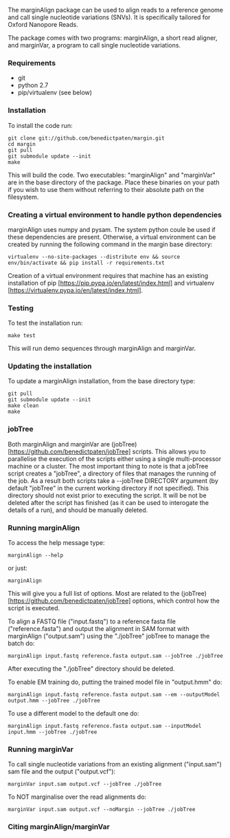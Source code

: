 The marginAlign package can be used to align reads to a reference genome and call single nucleotide variations (SNVs). It is specifically tailored for Oxford Nanopore Reads.

The package comes with two programs: marginAlign, a short read aligner, and marginVar, a program to call single nucleotide variations.

### Requirements
* git
* python 2.7
* pip/virtualenv (see below)

### Installation
To install the code run:

    git clone git://github.com/benedictpaten/margin.git
    cd margin
    git pull
    git submodule update --init
    make

This will build the code. Two executables: "marginAlign" and "marginVar" are in the base directory
of the package. Place these binaries on your path if you wish to use them without referring to their absolute
path on the filesystem.

### Creating a virtual environment to handle python dependencies
marginAlign uses numpy and pysam. The system python coule be used if these dependencies are present. Otherwise, a virtual environment can be created by running the following command in the margin base directory:

    virtualenv --no-site-packages --distribute env && source env/bin/activate && pip install -r requirements.txt

Creation of a virtual environment requires that machine has an existing installation of pip [https://pip.pypa.io/en/latest/index.html] and virtualenv [https://virtualenv.pypa.io/en/latest/index.html].

### Testing
To test the installation run:

    make test
    
This will run demo sequences through marginAlign and marginVar.
    
### Updating the installation
To update a marginAlign installation, from the base directory type:

    git pull
    git submodule update --init
    make clean
    make

### jobTree

Both marginAlign and marginVar are (jobTree)[https://github.com/benedictpaten/jobTree] scripts. This allows you to parallelise the execution of the scripts either using a single multi-processor machine or a cluster. The most important thing to note is that a jobTree script creates a "jobTree", a directory of files that manages the running of the job. As a result both scripts take a --jobTree DIRECTORY argument (by default "jobTree" in the current working directory if not specified). This directory should not exist prior to executing the script. It will be not be deleted after the script has finished (as it can be used to interogate the details of a run), and should be manually deleted.

### Running marginAlign

To access the help message type:

    marginAlign --help

or just:

    marginAlign

This will give you a full list of options. Most are related to the (jobTree)[https://github.com/benedictpaten/jobTree] options, which control how the script is executed. 

To align a FASTQ file ("input.fastq") to a reference fasta file ("reference.fasta") and output the alignment in SAM format with marginAlign ("output.sam") using the "./jobTree" jobTree to manage the batch do:

    marginAlign input.fastq reference.fasta output.sam --jobTree ./jobTree

After executing the "./jobTree" directory should be deleted.

To enable EM training do, putting the trained model file in "output.hmm" do:

    marginAlign input.fastq reference.fasta output.sam --em --outputModel output.hmm --jobTree ./jobTree

To use a different model to the default one do:

    marginAlign input.fastq reference.fasta output.sam --inputModel input.hmm --jobTree ./jobTree

### Running marginVar

To call single nucleotide variations from an existing alignment ("input.sam") sam file and the output ("output.vcf"):

    marginVar input.sam output.vcf --jobTree ./jobTree

To NOT marginalise over the read alignments do:

    marginVar input.sam output.vcf --noMargin --jobTree ./jobTree

### Citing marginAlign/marginVar
